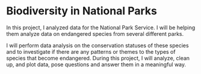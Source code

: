# Biodiversity in National Parks


In this project, I analyzed data for the National Park Service. I will be helping them analyze data on endangered species from several different parks.

I will perform data analysis on the conservation statuses of these species and to investigate if there are any patterns or themes to the types of species that become endangered. During this project, I will analyze, clean up, and plot data, pose questions and answer them in a meaningful way.
